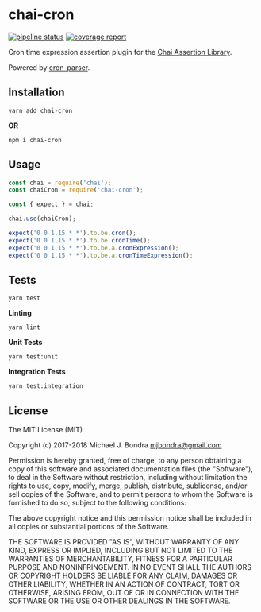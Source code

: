 # chai-cron

[![pipeline status](https://gitlab.com/wondermonger/chai-cron/badges/v1.0.15/pipeline.svg)](https://gitlab.com/wondermonger/chai-cron/pipelines/15893056) [![coverage report](https://gitlab.com/wondermonger/chai-cron/badges/v1.0.15/coverage.svg)](https://wondermonger.gitlab.io/-/chai-cron/-/jobs/47039882/artifacts/coverage/index.html)

Cron time expression assertion plugin for the [Chai Assertion Library](http://chaijs.com/).

Powered by [cron-parser](https://github.com/harrisiirak/cron-parser).

## Installation

```shell
yarn add chai-cron
```

**OR**

```shell
npm i chai-cron
```

## Usage

```javascript
const chai = require('chai');
const chaiCron = require('chai-cron');

const { expect } = chai;

chai.use(chaiCron);

expect('0 0 1,15 * *').to.be.cron();
expect('0 0 1,15 * *').to.be.cronTime();
expect('0 0 1,15 * *').to.be.a.cronExpression();
expect('0 0 1,15 * *').to.be.a.cronTimeExpression();
```

## Tests

```shell
yarn test
```

**Linting**

```shell
yarn lint
```

**Unit Tests**

```shell
yarn test:unit
```

**Integration Tests**

```shell
yarn test:integration
```

## License

The MIT License (MIT)

Copyright (c) 2017-2018 Michael J. Bondra <mjbondra@gmail.com>

Permission is hereby granted, free of charge, to any person obtaining a copy
of this software and associated documentation files (the "Software"), to deal
in the Software without restriction, including without limitation the rights
to use, copy, modify, merge, publish, distribute, sublicense, and/or sell
copies of the Software, and to permit persons to whom the Software is
furnished to do so, subject to the following conditions:

The above copyright notice and this permission notice shall be included in all
copies or substantial portions of the Software.

THE SOFTWARE IS PROVIDED "AS IS", WITHOUT WARRANTY OF ANY KIND, EXPRESS OR
IMPLIED, INCLUDING BUT NOT LIMITED TO THE WARRANTIES OF MERCHANTABILITY,
FITNESS FOR A PARTICULAR PURPOSE AND NONINFRINGEMENT. IN NO EVENT SHALL THE
AUTHORS OR COPYRIGHT HOLDERS BE LIABLE FOR ANY CLAIM, DAMAGES OR OTHER
LIABILITY, WHETHER IN AN ACTION OF CONTRACT, TORT OR OTHERWISE, ARISING FROM,
OUT OF OR IN CONNECTION WITH THE SOFTWARE OR THE USE OR OTHER DEALINGS IN THE
SOFTWARE.
